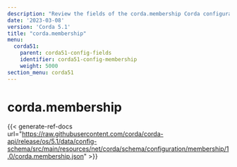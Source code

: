```yaml
---
description: "Review the fields of the corda.membership Corda configuration section."
date: '2023-03-08'
version: 'Corda 5.1'
title: "corda.membership"
menu:
  corda51:
    parent: corda51-config-fields
    identifier: corda51-config-membership
    weight: 5000
section_menu: corda51
---
```

# corda.membership

{{< generate-ref-docs url="https://raw.githubusercontent.com/corda/corda-api/release/os/5.1/data/config-schema/src/main/resources/net/corda/schema/configuration/membership/1.0/corda.membership.json" >}}